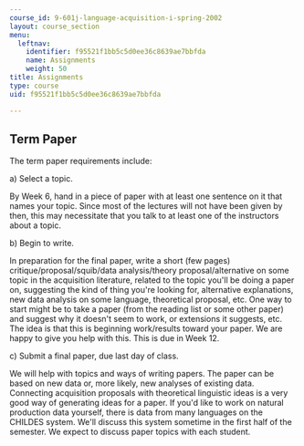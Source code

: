 ```yaml
---
course_id: 9-601j-language-acquisition-i-spring-2002
layout: course_section
menu:
  leftnav:
    identifier: f95521f1bb5c5d0ee36c8639ae7bbfda
    name: Assignments
    weight: 50
title: Assignments
type: course
uid: f95521f1bb5c5d0ee36c8639ae7bbfda

---
```


Term Paper
----------

The term paper requirements include:

a) Select a topic.

By Week 6, hand in a piece of paper with at least one sentence on it that names your topic. Since most of the lectures will not have been given by then, this may necessitate that you talk to at least one of the instructors about a topic.

b) Begin to write.

In preparation for the final paper, write a short (few pages) critique/proposal/squib/data analysis/theory proposal/alternative on some topic in the acquisition literature, related to the topic you'll be doing a paper on, suggesting the kind of thing you're looking for, alternative explanations, new data analysis on some language, theoretical proposal, etc. One way to start might be to take a paper (from the reading list or some other paper) and suggest why it doesn't seem to work, or extensions it suggests, etc. The idea is that this is beginning work/results toward your paper. We are happy to give you help with this. This is due in Week 12.

c) Submit a final paper, due last day of class.

We will help with topics and ways of writing papers. The paper can be based on new data or, more likely, new analyses of existing data. Connecting acquisition proposals with theoretical linguistic ideas is a very good way of generating ideas for a paper. If you'd like to work on natural production data yourself, there is data from many languages on the CHILDES system. We'll discuss this system sometime in the first half of the semester. We expect to discuss paper topics with each student.